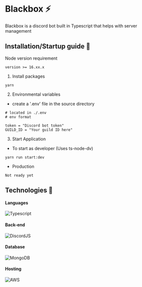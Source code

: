 # Blackbox ⚡

Blackbox is a discord bot built in Typescript that helps with server management

## Installation/Startup guide 🔨

Node version requirement 
```
version >= 16.xx.x
```

1. Install packages
```
yarn
```

2. Environmental variables
- create a '.env' file in the source directory
```env
# located in ./.env
# env format

token = "Discord bot token"
GUILD_ID = "Your guild ID here"
```

3. Start Application
- To start as developer
(Uses ts-node-dv)
```
yarn run start:dev
```
- Production
```
Not ready yet
```

## Technologies 📡

#### Languages
![Typescript](https://img.shields.io/badge/TypeScript-007ACC?style=for-the-badge&logo=typescript&logoColor=white)

#### Back-end
![DiscordJS](https://img.shields.io/badge/Discord-5865F2?style=for-the-badge&logo=discord&logoColor=white)

#### Database
![MongoDB](https://img.shields.io/badge/MongoDB-4EA94B?style=for-the-badge&logo=mongodb&logoColor=white)

#### Hosting
![AWS](https://img.shields.io/badge/Amazon_AWS-FF9900?style=for-the-badge&logo=amazonaws&logoColor=white)
